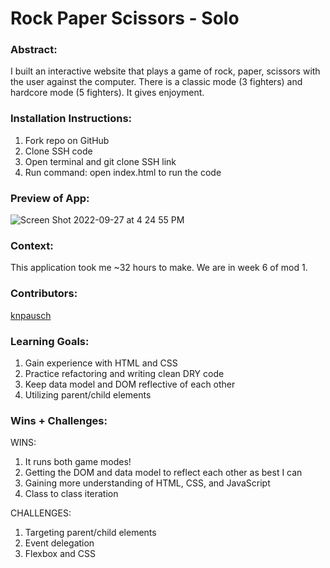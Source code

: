# Rock Paper Scissors - Solo

### Abstract:
[//]: <> (Briefly describe what you built and its features. What problem is the app solving? How does this application solve that problem?)
I built an interactive website that plays a game of rock, paper, scissors with the user against the computer. There is a classic mode (3 fighters) and hardcore mode (5 fighters). It gives enjoyment.

### Installation Instructions:
[//]: <> (What steps does a person have to take to get your app cloned down and running?)
1. Fork repo on GitHub
1. Clone SSH code
1. Open terminal and git clone SSH link
1. Run command: open index.html to run the code

### Preview of App:
[//]: <> (Provide ONE gif or screenshot of your application - choose the "coolest" piece of functionality to show off.)
![Screen Shot 2022-09-27 at 4 24 55 PM](https://user-images.githubusercontent.com/19957834/192654730-22655610-f8ac-4b03-b2cf-83b7fba12f8e.png)


### Context:
[//]: <> (Give some context for the project here. How long did you have to work on it? How far into the Turing program are you?)
This application took me ~32 hours to make. We are in week 6 of mod 1.

### Contributors:
[//]: <> (Who worked on this application? Link to their GitHubs)
[knpausch]( https://github.com/knpausch)

### Learning Goals:
[//]: <> (What were the learning goals of this project? What tech did you work with?)
1. Gain experience with HTML and CSS
1. Practice refactoring and writing clean DRY code
1. Keep data model and DOM reflective of each other
1. Utilizing parent/child elements

### Wins + Challenges:
[//]: <> (What are 2-3 wins you have from this project? What were some challenges you faced - and how did you get over them?)

WINS:
1. It runs both game modes!
1. Getting the DOM and data model to reflect each other as best I can
1. Gaining more understanding of HTML, CSS, and JavaScript
1. Class to class iteration

CHALLENGES:
1. Targeting parent/child elements
1. Event delegation
1. Flexbox and CSS
